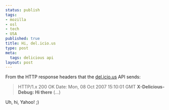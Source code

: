 ```yaml
--- 
status: publish
tags: 
- mozilla
- osl
- tech
- USA
published: true
title: Hi, del.icio.us
type: post
meta: 
  tags: delicious api
layout: post
---
```

From the HTTP response headers that the <a href="http://del.icio.us">del.icio.us</a> API sends:

<blockquote>HTTP/1.x 200 OK
Date: Mon, 08 Oct 2007 15:10:01 GMT
<strong>X-Delicious-Debug: Hi there</strong>
(...)</blockquote>

Uh, hi, Yahoo! ;)
